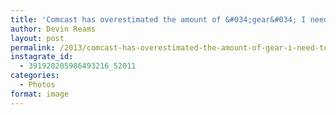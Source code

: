 ```yaml
---
title: 'Comcast has overestimated the amount of &#034;gear&#034; I need to return to them'
author: Devin Reams
layout: post
permalink: /2013/comcast-has-overestimated-the-amount-of-gear-i-need-to-return-to-them/
instagrate_id:
  - 391920205986493216_52011
categories:
  - Photos
format: image
---
```

<!-- This post is created by Instagrate to WordPress, a WordPress Plugin by polevaultweb.com - http://www.polevaultweb.com/plugins/instagrate-to-wordpress/ -->